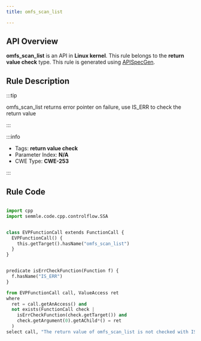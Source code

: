```yaml
---
title: omfs_scan_list

---
```



## API Overview
**omfs_scan_list** is an API in **Linux kernel**. This rule belongs to the **return value check** type. This rule is generated using [APISpecGen](../../tools/APISpecGen).
## Rule Description

:::tip

omfs_scan_list returns error pointer on failure, use IS_ERR to check the return value

:::

:::info

- Tags: **return value check**
- Parameter Index: **N/A**
- CWE Type: **CWE-253**

:::

## Rule Code
```python

import cpp
import semmle.code.cpp.controlflow.SSA


class EVPFunctionCall extends FunctionCall {
  EVPFunctionCall() {
    this.getTarget().hasName("omfs_scan_list")
  }
}


predicate isErrCheckFunction(Function f) {
  f.hasName("IS_ERR") 
}

from EVPFunctionCall call, ValueAccess ret
where
  ret = call.getAnAccess() and
  not exists(FunctionCall check |
    isErrCheckFunction(check.getTarget()) and
    check.getArgument(0).getAChild*() = ret
  )
select call, "The return value of omfs_scan_list is not checked with IS_ERR."
    
```